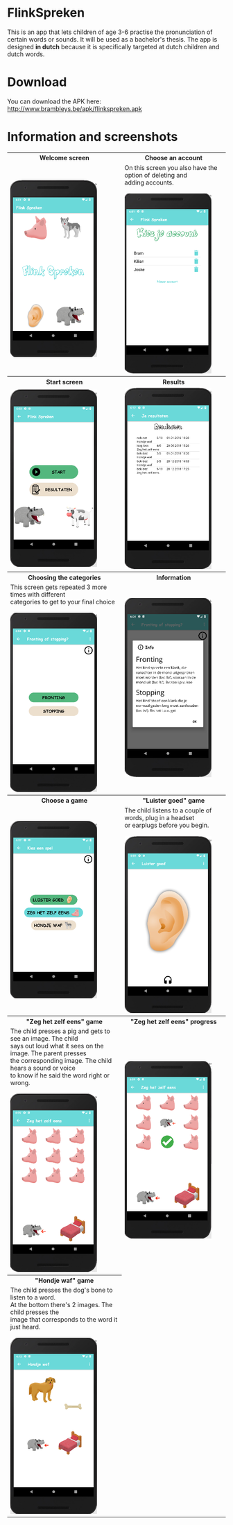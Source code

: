 # FlinkSpreken
This is an app that lets children of age 3-6 practise the pronunciation of certain words or sounds. 
It will be used as a bachelor's thesis. The app is designed <b>in dutch</b> because it is specifically targeted at dutch children and dutch words. 

# Download
You can download the APK here: 
http://www.brambleys.be/apk/flinkspreken.apk

# Information and screenshots
<table>
  <tr>
    <th>Welcome screen</th>
    <th>Choose an account</th>
  </tr>
  <tr>
    <td><img src="images_readme/welcome.png" width="200"></td>
    <td>
      On this screen you also have the option of deleting and <br /> adding accounts.
      <br />
      <br />
      <img src="images_readme/account.png" width="200">
    </td>
  </tr>  
  <tr>
    <th>Start screen</th>
    <th>Results</th>
  </tr>
  <tr>
    <td><img src="images_readme/start.png" width="200"></td>
    <td>
      <img src="images_readme/resultaten.png" width="200">
    </td>
  </tr>
    <tr>
    <th>Choosing the categories</th>
    <th>Information</th>
  </tr>
  <tr>
    <td>
      This screen gets repeated 3 more times with different <br /> categories to get to your final choice
      <br />
      <br />
      <img src="images_readme/keuze.png" width="200"></td>
    <td>
      <img src="images_readme/info.png" width="200">
    </td>
  </tr>
  <tr>
    <th>Choose a game</th>
    <th>"Luister goed" game</th>
  </tr>
  <tr>
    <td><img src="images_readme/spelletjes.png" width="200"></td>
    <td>
      The child listens to a couple of words, plug in a headset<br /> or earplugs before you begin.
      <br />
      <br />
      <img src="images_readme/luister_goed.png" width="200">
    </td>
  </tr>
  <tr>
    <th>"Zeg het zelf eens" game</th>
    <th>"Zeg het zelf eens" progress</th>
  </tr>
  <tr>
    <td>
      The child presses a pig and gets to see an image. The child <br /> says out loud what it sees on the image. The parent presses <br /> the corresponding image. The child hears a sound or voice <br /> to know if he said the word right or wrong.
      <br />
      <br />
      <img src="images_readme/zeg_het_zelf_eens.png" width="200"></td>
    <td>
      <img src="images_readme/zeg_het_zelf_eens_progress.png" width="200">
    </td>
  </tr>
  <tr>
    <th>"Hondje waf" game</th>   
  </tr>
  <tr>
    <td>
      The child presses the dog's bone to listen to a word.<br /> At the bottom there's 2 images. The child presses the <br /> image that corresponds to the word it just heard.
      <br />
      <br />
      <img src="images_readme/hondje_waf.png" width="200"></td>
  </tr>
</table>


